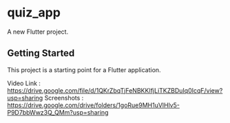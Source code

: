 # quiz_app

A new Flutter project.

## Getting Started

This project is a starting point for a Flutter application.

Video Link : https://drive.google.com/file/d/1QKrZbqTjFeNBKKIfjLiTKZBDuIq0IcqF/view?usp=sharing
Screenshots : https://drive.google.com/drive/folders/1goRue9MH1uVlHlv5-P9D7bbWwz3Q_QMm?usp=sharing
